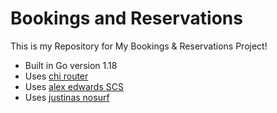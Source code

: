 # Bookings and Reservations

This is my Repository for My Bookings & Reservations Project!

- Built in Go version 1.18
- Uses [chi router](https://github.com/go-chi/chi)
- Uses [alex edwards SCS](https://github.com/alexedwards/scs)
- Uses [justinas nosurf](https://github.com/justinas/nosurf) 
